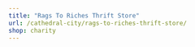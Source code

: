 ```yaml
---
title: "Rags To Riches Thrift Store"
url: /cathedral-city/rags-to-riches-thrift-store/
shop: charity
---
```

